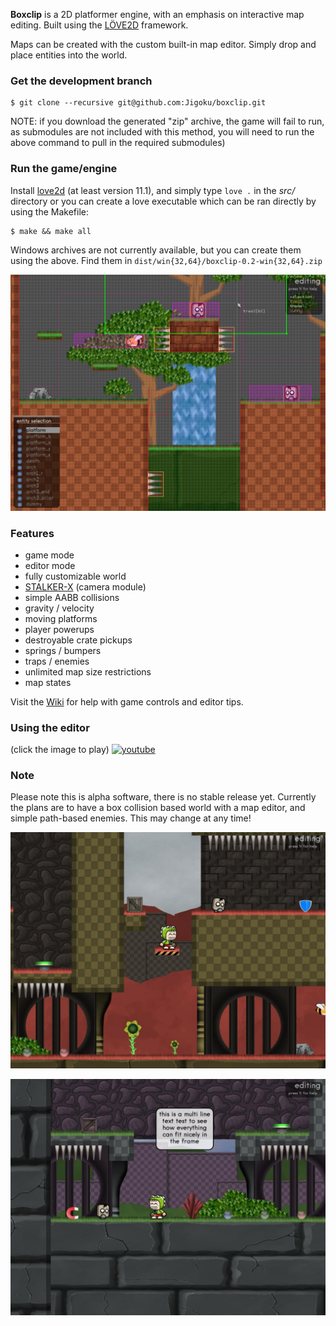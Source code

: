 **Boxclip** is a 2D platformer engine, with an emphasis on interactive map editing. Built using the [LÖVE2D](https://love2d.org/) framework.

Maps can be created with the custom built-in map editor. Simply drop and place entities into the world.

### Get the development branch
```
$ git clone --recursive git@github.com:Jigoku/boxclip.git
```

NOTE: if you download the generated "zip" archive, the game will fail to run, as submodules are not included with this method, you will need to run the above command to pull in the required submodules)

### Run the game/engine
Install [love2d](https://love2d.org/) (at least version 11.1), and simply type
`love .` in the *src/* directory or you can create a love executable which can be ran directly by using the Makefile:

```
$ make && make all
```
Windows archives are not currently available, but you can create them using the above. Find them in `dist/win{32,64}/boxclip-0.2-win{32,64}.zip`

[![1](screenshots/1.jpg)](screenshots/1.jpg)

### Features
* game mode
* editor mode
* fully customizable world
* [STALKER-X](https://github.com/SSYGEN/STALKER-X) (camera module)
* simple AABB collisions
* gravity / velocity
* moving platforms
* player powerups
* destroyable crate pickups
* springs / bumpers
* traps / enemies
* unlimited map size restrictions
* map states

Visit the [Wiki](https://github.com/Jigoku/boxclip/wiki) for help with game controls and editor tips.

### Using the editor
(click the image to play) 
[![youtube](https://user-images.githubusercontent.com/1535179/37005890-ac2257a2-20cd-11e8-9cbe-47d57f738b1f.png)](https://www.youtube.com/watch?v=WS5fl4KJfOY)

### Note
Please note this is alpha software, there is no stable release yet. Currently the plans are to have a box collision based world with a map editor, and simple path-based enemies. This may change at any time! 

[![2](screenshots/2.jpg)](screenshots/2.jpg)

[![3](screenshots/3.jpg)](screenshots/3.jpg)


